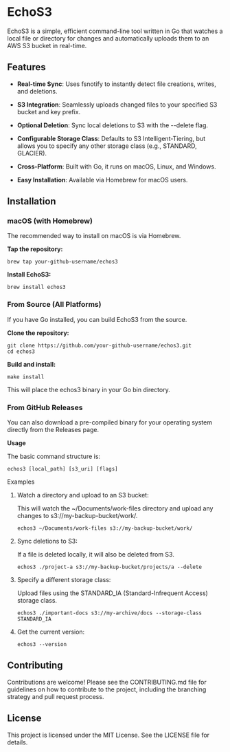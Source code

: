 # EchoS3

EchoS3 is a simple, efficient command-line tool written in Go that watches a local file or directory for changes and automatically uploads them to an AWS S3 bucket in real-time.

## Features
- **Real-time Sync**: Uses fsnotify to instantly detect file creations, writes, and deletions.

- **S3 Integration**: Seamlessly uploads changed files to your specified S3 bucket and key prefix.

- **Optional Deletion**: Sync local deletions to S3 with the --delete flag.

- **Configurable Storage Class**: Defaults to S3 Intelligent-Tiering, but allows you to specify any other storage class (e.g., STANDARD, GLACIER).

- **Cross-Platform**: Built with Go, it runs on macOS, Linux, and Windows.

- **Easy Installation**: Available via Homebrew for macOS users.

## Installation

### macOS (with Homebrew)
The recommended way to install on macOS is via Homebrew.

**Tap the repository:**

`brew tap your-github-username/echos3`

**Install EchoS3:**

`brew install echos3`

### From Source (All Platforms)

If you have Go installed, you can build EchoS3 from the source.

**Clone the repository:**
```
git clone https://github.com/your-github-username/echos3.git
cd echos3
```

**Build and install:**

`make install`

This will place the echos3 binary in your Go bin directory.

### From GitHub Releases

You can also download a pre-compiled binary for your operating system directly from the Releases page.

**Usage**

The basic command structure is:

`echos3 [local_path] [s3_uri] [flags]`

Examples
1. Watch a directory and upload to an S3 bucket:

    This will watch the ~/Documents/work-files directory and upload any changes to s3://my-backup-bucket/work/.

    `echos3 ~/Documents/work-files s3://my-backup-bucket/work/`

2. Sync deletions to S3:

    If a file is deleted locally, it will also be deleted from S3.

    `echos3 ./project-a s3://my-backup-bucket/projects/a --delete`

3. Specify a different storage class:

    Upload files using the STANDARD_IA (Standard-Infrequent Access) storage class.

    `echos3 ./important-docs s3://my-archive/docs --storage-class STANDARD_IA`

4. Get the current version:

    `echos3 --version`

## Contributing

Contributions are welcome! Please see the CONTRIBUTING.md file for guidelines on how to contribute to the project, including the branching strategy and pull request process.

## License
This project is licensed under the MIT License. See the LICENSE file for details.